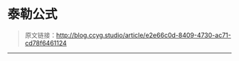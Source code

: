 # 泰勒公式

[annotation]: <id> (e2e66c0d-8409-4730-ac71-cd78f6461124)
[annotation]: <status> (protect)
[annotation]: <create_time> (2019-04-29 23:59:39)
[annotation]: <category> (数学理论)
[annotation]: <tags> (微积分)
[annotation]: <comments> (false)

> 原文链接：<http://blog.ccyg.studio/article/e2e66c0d-8409-4730-ac71-cd78f6461124>

---
